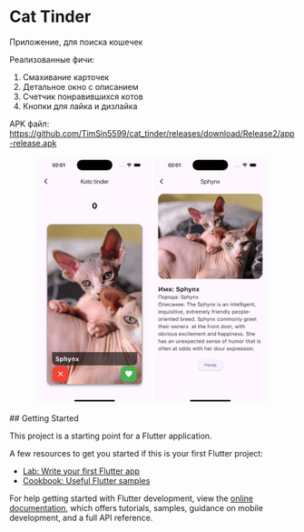 # Cat Tinder

Приложение, для поиска кошечек

Реализованные фичи:
    
1. Смахивание карточек
2. Детальное окно с описанием
3. Счетчик понравившихся котов
4. Кнопки для лайка и дизлайка

APK файл: https://github.com/TimSin5599/cat_tinder/releases/download/Release2/app-release.apk

<p align="center">
    <img src="assets/images/simulator_screenshot_AC7C0E64-E3B8-41B8-86D5-38F9D0C708F0.png" width="200">
    <img src="assets/images/simulator_screenshot_B7CEE069-3CDD-4C39-8159-FC585D21D0B5.png" width="200">
<p>
## Getting Started

This project is a starting point for a Flutter application.

A few resources to get you started if this is your first Flutter project:

- [Lab: Write your first Flutter app](https://docs.flutter.dev/get-started/codelab)
- [Cookbook: Useful Flutter samples](https://docs.flutter.dev/cookbook)

For help getting started with Flutter development, view the
[online documentation](https://docs.flutter.dev/), which offers tutorials,
samples, guidance on mobile development, and a full API reference.

